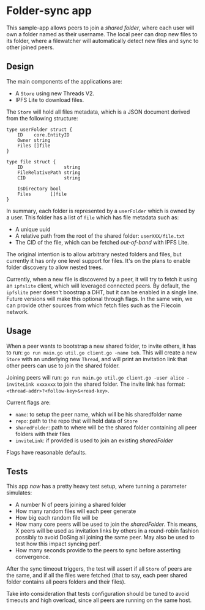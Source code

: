 # Folder-sync app
This sample-app allows peers to join a _shared folder_, where each user will 
own a folder named as their username. The local peer can drop new files to its 
folder, where a filewatcher will automatically detect new files and sync to 
other joined peers.


## Design
The main components of the applications are:
- A `Store` using new Threads V2.
- IPFS Lite to download files.

The `Store` will hold all files metadata, which is a JSON document derived from 
the following structure:
```
type userFolder struct {
	ID    core.EntityID
	Owner string
	Files []file
}

type file struct {
	ID               string
	FileRelativePath string
	CID              string

	IsDirectory bool
	Files       []file
}
```
In summary, each folder is represented by a `userFolder` which is owned by a 
user. This folder has a list of `file` which has file metadata such as:
- A unique uuid
- A relative path from the root of the shared folder: `userXXX/file.txt`
- The CID of the file, which can be fetched *out-of-band* with IPFS Lite.

The original intention is to allow arbitrary nested folders and files, but 
currently it has only one level support for files. It's on the plans to enable 
folder discovery to allow nested trees.

Currently, when a new file is discovered by a peer, it will try to fetch it 
using an `ipfslite` client, which will leveraged connected peers. By default, 
the `ipfslite` peer doesn't boostrap a DHT, but it can be enabled in a single 
line. Future versions will make this optional through flags. In the same vein, 
we can provide other sources from which fetch files such as the Filecoin 
network.

## Usage
When a peer wants to bootstrap a new shared folder, to invite others, it has to 
run: `go run main.go util.go client.go -name bob`. This will create a new 
`Store` with an underlying new `Thread`, and will print an invitation link that 
other peers can use to join the shared folder.

Joining peers will run: 
`go run main.go util.go client.go -user alice -inviteLink xxxxxxx` to join 
the shared folder. The invite link has format: 
`<thread-addr>?<follow-key>&<read-key>`.

Current flags are:
- `name`: to setup the peer name, which will be his sharedfolder name
- `repo`: path to the repo that will hold data of `Store`
- `sharedFolder`: path to where will be the shared folder containing all peer 
folders with their files
- `inviteLink`: if provided is used to join an existing _sharedFolder_

Flags have reasonable defaults.

## Tests
This app *now* has a pretty heavy test setup, where tunning a parameter 
simulates:
- A number N of peers joining a shared folder
- How many random files will each peer generate
- How big each random file will be
- How many core peers will be used to join the _sharedFolder_. This means, 
X peers will be used as invitation links by others in a round-robin fashion 
possibly to avoid DoSing all joining the same peer. May also be used to 
test how this impact syncing perf.
- How many seconds provide to the peers to sync before asserting convergence.

After the sync timeout triggers, the test will assert if all `Store` of peers 
are the same, and if all the files were fetched (that to say, each peer shared 
folder contains all peers folders and their files).

Take into consideration that tests configuration should be tuned to avoid 
timeouts and high overload, since all peers are running on the same host.
